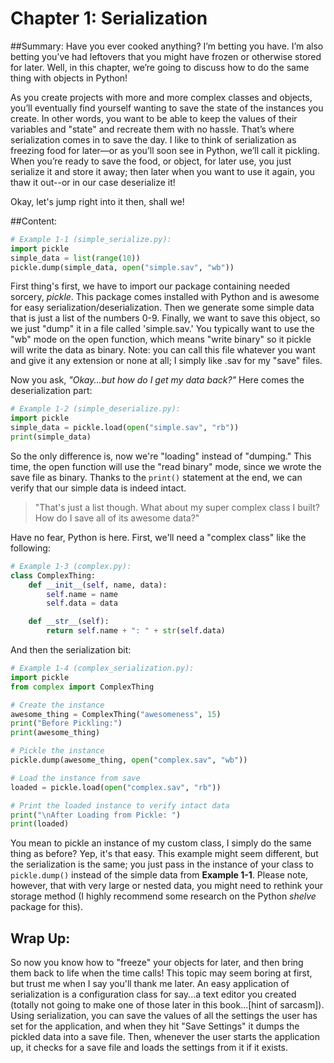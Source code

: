 # Chapter 1: Serialization
##Summary:
Have you ever cooked anything? I’m betting you have. I’m also betting you’ve had leftovers that you might have frozen or otherwise stored for later. Well, in this chapter, we’re going to discuss how to do the same thing with objects in Python!

As you create projects with more and more complex classes and objects, you’ll eventually find yourself wanting to save the state of the instances you create. In other words, you want to be able to keep the values of their variables and "state" and recreate them with no hassle. That’s where serialization comes in to save the day. I like to think of serialization as freezing food for later—or as you’ll soon see in Python, we’ll call it pickling. When you’re ready to save the food, or object, for later use, you just serialize it and store it away; then later when you want to use it again, you thaw it out--or in our case deserialize it!

Okay, let's jump right into it then, shall we!

##Content:

```python
# Example 1-1 (simple_serialize.py):
import pickle
simple_data = list(range(10))
pickle.dump(simple_data, open("simple.sav", "wb"))
```

First thing's first, we have to import our package containing needed sorcery, *pickle*. This package comes installed with Python and is awesome for easy serialization/deserialization. Then we generate some simple data that is just a list of the numbers 0-9. Finally, we want to save this object, so we just "dump" it in a file called 'simple.sav.' You typically want to use the "wb" mode on the open function, which means "write binary" so it pickle will write the data as binary. Note: you can call this file whatever you want and give it any extension or none at all; I simply like .sav for my "save" files. 

Now you ask, *"Okay...but how do I get my data back?"* Here comes the deserialization part:

```python
# Example 1-2 (simple_deserialize.py):
import pickle
simple_data = pickle.load(open("simple.sav", "rb"))
print(simple_data)
```

So the only difference is, now we're "loading" instead of "dumping." This time, the open function will use the "read binary" mode, since we wrote the save file as binary. Thanks to the `print()` statement at the end, we can verify that our simple data is indeed intact. 

> "That's just a list though. What about my super complex class I built? How do I save all of its awesome data?"

Have no fear, Python is here. First, we'll need a "complex class" like the following:

```python
# Example 1-3 (complex.py):
class ComplexThing:
    def __init__(self, name, data):
        self.name = name
        self.data = data

    def __str__(self):
        return self.name + ": " + str(self.data)
```

And then the serialization bit:

```python
# Example 1-4 (complex_serialization.py):
import pickle
from complex import ComplexThing

# Create the instance
awesome_thing = ComplexThing("awesomeness", 15)
print("Before Pickling:")
print(awesome_thing)

# Pickle the instance
pickle.dump(awesome_thing, open("complex.sav", "wb"))

# Load the instance from save
loaded = pickle.load(open("complex.sav", "rb"))

# Print the loaded instance to verify intact data
print("\nAfter Loading from Pickle: ")
print(loaded)
```

You mean to pickle an instance of my custom class, I simply do the same thing as before? Yep, it's that easy. This example might seem different, but the serialization is the same; you just pass in the instance of your class to `pickle.dump()` instead of the simple data from **Example 1-1**. Please note, however, that with very large or nested data, you might need to rethink your storage method (I highly recommend some research on the Python *shelve* package for this).



## Wrap Up:
So now you know how to "freeze" your objects for later, and then bring them back to life when the time calls! This topic may seem boring at first, but trust me when I say you'll thank me later. An easy application of serialization is a configuration class for say...a text editor you created (totally not going to make one of those later in this book...[hint of sarcasm]). Using serialization, you can save the values of all the settings the user has set for the application, and when they hit "Save Settings" it dumps the pickled data into a save file. Then, whenever the user starts the application up, it checks for a save file and loads the settings from it if it exists.

